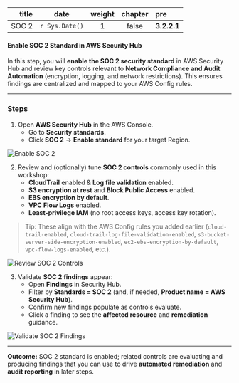 | title | date           | weight | chapter | pre                 |
|------:|----------------|:------:|:-------:|:--------------------|
| SOC 2 | `r Sys.Date()` |   1    |  false  | <b> 3.2.2.1 </b>    |

#### Enable SOC 2 Standard in AWS Security Hub

In this step, you will **enable the SOC 2 security standard** in AWS Security Hub and review key controls relevant to **Network Compliance and Audit Automation** (encryption, logging, and network restrictions). This ensures findings are centralized and mapped to your AWS Config rules.

---

### Steps

1. Open **AWS Security Hub** in the AWS Console.  
   + Go to **Security standards**.  
   + Click **SOC 2** → **Enable standard** for your target Region.

![Enable SOC 2](/images/3.2.2.1-soc2-enable.png)

2. Review and (optionally) tune **SOC 2 controls** commonly used in this workshop:  
   + **CloudTrail** enabled & **Log file validation** enabled.  
   + **S3 encryption at rest** and **Block Public Access** enabled.  
   + **EBS encryption by default**.  
   + **VPC Flow Logs** enabled.  
   + **Least-privilege IAM** (no root access keys, access key rotation).

> Tip: These align with the AWS Config rules you added earlier (`cloud-trail-enabled`, `cloud-trail-log-file-validation-enabled`, `s3-bucket-server-side-encryption-enabled`, `ec2-ebs-encryption-by-default`, `vpc-flow-logs-enabled`, etc.).

![Review SOC 2 Controls](/images/3.2.2.1-soc2-controls.png)

3. Validate **SOC 2 findings** appear:  
   + Open **Findings** in Security Hub.  
   + Filter by **Standards = SOC 2** (and, if needed, **Product name = AWS Security Hub**).  
   + Confirm new findings populate as controls evaluate.  
   + Click a finding to see the **affected resource** and **remediation** guidance.

![Validate SOC 2 Findings](/images/3.2.2.1-soc2-findings.png)

---

**Outcome:** SOC 2 standard is enabled; related controls are evaluating and producing findings that you can use to drive **automated remediation** and **audit reporting** in later steps.
